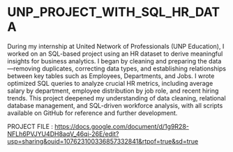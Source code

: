 # UNP_PROJECT_WITH_SQL_HR_DATA

During my internship at United Network of Professionals (UNP Education), I worked on an SQL-based project using an HR dataset to derive meaningful insights for business analytics. I began by cleaning and preparing the data—removing duplicates, correcting data types, and establishing relationships between key tables such as Employees, Departments, and Jobs. I wrote optimized SQL queries to analyze crucial HR metrics, including average salary by department, employee distribution by job role, and recent hiring trends. This project deepened my understanding of data cleaning, relational database management, and SQL-driven workforce analysis, with all scripts available on GitHub for reference and further development.

PROJECT FILE :  https://docs.google.com/document/d/1g9R28-NFLh6PVJYU4DH8aqV_46qi-26E/edit?usp=sharing&ouid=107623100336857332841&rtpof=true&sd=true 

